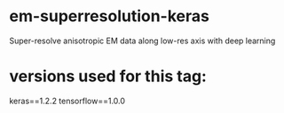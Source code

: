 # em-superresolution-keras
Super-resolve anisotropic EM data along low-res axis with deep learning

# versions used for this tag:
keras==1.2.2
tensorflow==1.0.0